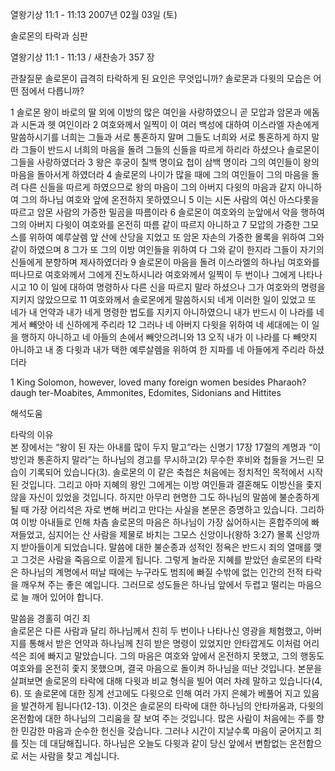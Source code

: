 열왕기상 11:1 - 11:13 
2007년 02월 03일 (토)

솔로몬의 타락과 심판



열왕기상 11:1 - 11:13 / 새찬송가 357 장


관찰질문
솔로몬이 급격히 타락하게 된 요인은 무엇입니까?
솔로몬과 다윗의 모습은 어떤 점에서 다릅니까?

1 솔로몬 왕이 바로의 딸 외에 이방의 많은 여인을 사랑하였으니 곧 모압과 암몬과 에돔과 시돈과 헷 여인이라 2 여호와께서 일찍이 이 여러 백성에 대하여 이스라엘 자손에게 말씀하시기를 너희는 그들과 서로 통혼하지 말며 그들도 너희와 서로 통혼하게 하지 말라 그들이 반드시 너희의 마음을 돌려 그들의 신들을 따르게 하리라 하셨으나 솔로몬이 그들을 사랑하였더라 3 왕은 후궁이 칠백 명이요 첩이 삼백 명이라 그의 여인들이 왕의 마음을 돌아서게 하였더라 4 솔로몬의 나이가 많을 때에 그의 여인들이 그의 마음을 돌려 다른 신들을 따르게 하였으므로 왕의 마음이 그의 아버지 다윗의 마음과 같지 아니하여 그의 하나님 여호와 앞에 온전하지 못하였으니 5 이는 시돈 사람의 여신 아스다롯을 따르고 암몬 사람의 가증한 밀곰을 따름이라 6 솔로몬이 여호와의 눈앞에서 악을 행하여 그의 아버지 다윗이 여호와를 온전히 따름 같이 따르지 아니하고 7 모압의 가증한 그모스를 위하여 예루살렘 앞 산에 산당을 지었고 또 암몬 자손의 가증한 몰록을 위하여 그와 같이 하였으며 8 그가 또 그의 이방 여인들을 위하여 다 그와 같이 한지라 그들이 자기의 신들에게 분향하며 제사하였더라 9 솔로몬이 마음을 돌려 이스라엘의 하나님 여호와를 떠나므로 여호와께서 그에게 진노하시니라 여호와께서 일찍이 두 번이나 그에게 나타나시고 10 이 일에 대하여 명령하사 다른 신을 따르지 말라 하셨으나 그가 여호와의 명령을 지키지 않았으므로 11 여호와께서 솔로몬에게 말씀하시되 네게 이러한 일이 있었고 또 네가 내 언약과 내가 네게 명령한 법도를 지키지 아니하였으니 내가 반드시 이 나라를 네게서 빼앗아 네 신하에게 주리라 12 그러나 네 아버지 다윗을 위하여 네 세대에는 이 일을 행하지 아니하고 네 아들의 손에서 빼앗으려니와 13 오직 내가 이 나라를 다 빼앗지 아니하고 내 종 다윗과 내가 택한 예루살렘을 위하여 한 지파를 네 아들에게 주리라 하셨더라  

1 King Solomon, however, loved many foreign women besides Pharaoh? daugh ter-Moabites, Ammonites, Edomites, Sidonians and Hittites

해석도움





타락의 이유  
본 장에서는 “왕이 된 자는 아내를 많이 두지 말고”라는 신명기 17장 17절의 계명과 “이방인과 통혼하지 말라”는 하나님의 경고를 무시하고(2) 무수한 후비와 첩들을 거느린 모습이 기록되어 있습니다(3). 솔로몬의 이 같은 축첩은 처음에는 정치적인 목적에서 시작된 것입니다. 그리고 아마 지혜의 왕인 그에게는 이방 여인들과 결혼해도 이방신을 좇지 않을 자신이 있었을 것입니다. 하지만 아무리 현명한 그도 하나님의 말씀에 불순종하게 될 때 가장 어리석은 자로 변해 버리고 만다는 사실을 본문은 증명하고 있습니다. 그리하여 이방 아내들로 인해 차츰 솔로몬의 마음은 하나님이 가장 싫어하시는 혼합주의에 빠져들었고, 심지어는 산 사람을 제물로 바치는 그모스 신앙이나(왕하 3:27) 몰록 신앙까지 받아들이게 되었습니다. 말씀에 대한 불순종과 성적인 정욕은 반드시 죄의 열매를 맺고 그것은 사람을 죽음으로 이끌게 됩니다. 그렇게 놀라운 지혜를 받았던 솔로몬의 타락은 하나님의 계명에서 떠날 때에는 누구라도 범죄에 빠질 수밖에 없는 인간의 전적 타락을 깨우쳐 주는 좋은 예입니다. 그러므로 성도들은 하나님 앞에서 두렵고 떨리는 마음으로 늘 깨어 있어야 합니다.  

말씀을 경홀히 여긴 죄  
솔로몬은 다른 사람과 달리 하나님께서 친히 두 번이나 나타나신 영광을 체험했고, 아버지를 통해서 받은 언약과 하나님께 친히 받은 명령이 있었지만 안타깝게도 이처럼 어리석은 죄에 빠지고 말았습니다. 그의 마음은 여호와 앞에서 온전하지 못했고, 그의 행동도 여호와를 온전히 좇지 못했으며, 결국 마음으로 돌이켜 하나님을 떠난 것입니다. 본문을 살펴보면 솔로몬의 타락에 대해 다윗과 비교 형식을 빌어 여러 차례 말하고 있습니다(4, 6). 또 솔로몬에 대한 징계 선고에도 다윗으로 인해 여러 가지 은혜가 베풀어 지고 있음을 발견하게 됩니다(12-13). 이것은 솔로몬의 타락에 대한 하나님의 안타까움과, 다윗의 온전함에 대한 하나님의 그리움을 잘 보여 주는 것입니다. 많은 사람이 처음에는 주를 향한 민감한 마음과 순수한 헌신을 갖습니다. 그러나 시간이 지날수록 마음이 굳어지고 죄를 짓는 데 대담해집니다. 하나님은 오늘도 다윗과 같이 당신 앞에서 변함없는 온전함으로 서는 사람을 찾고 계십니다.